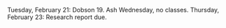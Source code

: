 Tuesday, February 21: Dobson 19.Ash Wednesday, no classes.Thursday, February 23: Research report due.